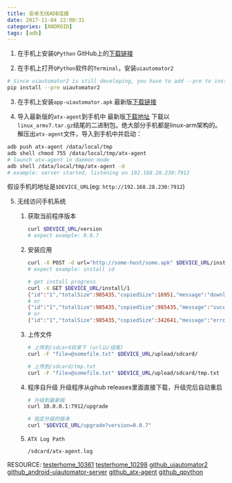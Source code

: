```yaml
---
title: 安卓无线ADB连接
date: 2017-11-04 22:00:31
categories: [ANDROID]
tags: [adb]
---
```


1. 在手机上安装``QPython``
GitHub上的[下载链接](https://github.com/qpython-android/qpython/releases)

2. 在手机上打开``QPython``软件的``Terminal``，安装``uiautomator2``
```bash
# Since uiautomator2 is still developing, you have to add --pre to install development version
pip install --pre uiautomator2
```

  <!--more-->

3. 在手机上安装``app-uiautomator.apk``
最新版[下载链接](https://github.com/openatx/android-uiautomator-server/releases)

4. 导入最新版的``atx-agent``到手机中
最新版[下载地址](https://github.com/openatx/atx-agent/releases)
下载以``linux_armv7.tar.gz``结尾的二进制包。绝大部分手机都是linux-arm架构的。
解压出``atx-agent``文件，导入到手机中并启动：
```bash
adb push atx-agent /data/local/tmp
adb shell chmod 755 /data/local/tmp/atx-agent
# launch atx-agent in daemon mode
adb shell /data/local/tmp/atx-agent -d
# example: server started, listening on 192.168.28.230:7912
```
假设手机的地址是``$DEVICE_URL``(eg: `http://192.168.28.230:7912`)

5. 无线访问手机系统
    1. 获取当前程序版本
        ```bash
        curl $DEVICE_URL/version
        # expect example: 0.0.7
        ```
    2. 安装应用
        ```bash
        curl -X POST -d url="http://some-host/some.apk" $DEVICE_URL/install
        # expect example: install id
        ```

        ```bash
        # get install progress
        curl -X GET $DEVICE_URL/install/1
        {"id":"1","totalSize":985435,"copiedSize":16951,"message":"downloading"}
        # or
        {"id":"1","totalSize":985435,"copiedSize":985435,"message":"success installed"}
        # or
        {"id":"1","totalSize":985435,"copiedSize":342641,"message":"error install","error":"exit status 1"}
        ```
    3. 上传文件
        ```bash
        # 上传到/sdcard目录下 (url以/结尾)
        curl -F "file=@somefile.txt" $DEVICE_URL/upload/sdcard/

        # 上传到/sdcard/tmp.txt
        curl -F "file=@somefile.txt" $DEVICE_URL/upload/sdcard/tmp.txt
        ```
    4. 程序自升级
        升级程序从gihub releases里面直接下载，升级完后自动重启
        ```bash
        # 升级到最新版
        curl 10.0.0.1:7912/upgrade
        ```

        ```bash
        # 指定升级的版本
        curl "$DEVICE_URL/upgrade?version=0.0.7"
        ```
    5. ``ATX Log Path``
        ```bash
        /sdcard/atx-agent.log
        ```

RESOURCE:
    [testerhome_10361](https://testerhome.com/topics/10361)
    [testerhome_10298](https://testerhome.com/topics/10298)
    [github_uiautomator2](https://github.com/openatx/uiautomator2)
    [github_android-uiautomator-server](https://github.com/openatx/android-uiautomator-server)
    [github_atx-agent](https://github.com/openatx/atx-agent)
    [github_qpython](https://github.com/qpython-android/qpython)